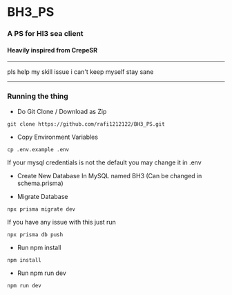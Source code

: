 # BH3_PS
### A PS for HI3 sea client
#### Heavily inspired from CrepeSR
__________________________
pls help my skill issue i can't keep myself stay sane
__________________________
### Running the thing
- Do Git Clone / Download as Zip

``` git clone https://github.com/rafi1212122/BH3_PS.git ```

- Copy Environment Variables

``` cp .env.example .env ```

If your mysql credentials is not the default you may change it in .env

- Create New Database In MySQL named BH3 (Can be changed in schema.prisma)

- Migrate Database

``` npx prisma migrate dev ```

If you have any issue with this just run

``` npx prisma db push ```

- Run npm install

``` npm install ```

- Run npm run dev

``` npm run dev ```

